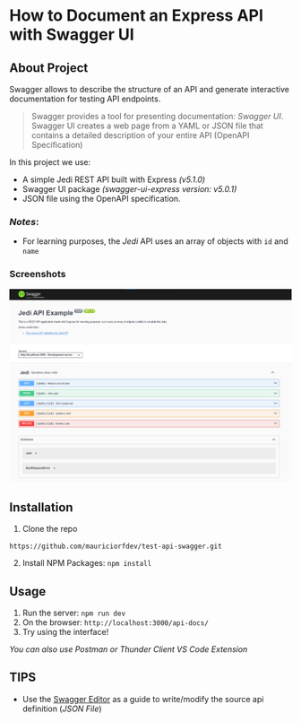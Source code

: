 # How to Document an Express API with Swagger UI

## About Project

Swagger allows to describe the structure of an API and generate interactive documentation for testing API endpoints.

> Swagger provides a tool for presenting documentation: _Swagger UI_. Swagger UI creates a web page from a YAML or JSON file that contains a detailed description of your entire API (OpenAPI Specification)

In this project we use:

- A simple Jedi REST API built with Express _(v5.1.0)_
- Swagger UI package _(swagger-ui-express version: v5.0.1)_
- JSON file using the OpenAPI specification.

### _Notes_:

- For learning purposes, the _Jedi_ API uses an array of objects with `id` and `name`

### Screenshots

![swaggerUI](/images/swaggerui.png)

## Installation

1. Clone the repo

```
https://github.com/mauriciorfdev/test-api-swagger.git
```

2. Install NPM Packages: `npm install`

## Usage

1. Run the server: `npm run dev`
2. On the browser: `http://localhost:3000/api-docs/`
3. Try using the interface!

_You can also use Postman or Thunder Client VS Code Extension_

## TIPS

- Use the [Swagger Editor](https://editor.swagger.io/) as a guide to write/modify the source api definition (_JSON File_)
